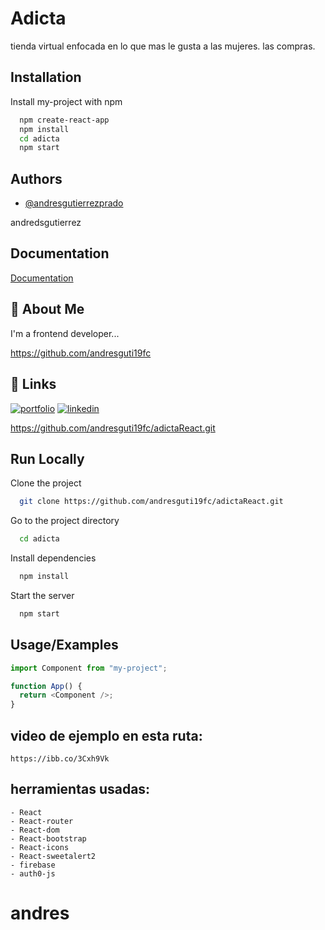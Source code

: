 # Adicta

tienda virtual enfocada en lo que mas le gusta a las mujeres. las compras.

## Installation

Install my-project with npm

```bash
  npm create-react-app
  npm install
  cd adicta
  npm start

```

## Authors

- [@andresgutierrezprado](https://github.com/andresguti19fc)

andredsgutierrez

## Documentation

[Documentation](https://linktodocumentation)

## 🚀 About Me

I'm a frontend developer...

https://github.com/andresguti19fc

## 🔗 Links

[![portfolio](https://github.com/andresguti19fc/portfolio.git)](https://katherinempeterson.com/)
[![linkedin](https://www.linkedin.com/in/andres-gutierrez-developer/)](https://www.linkedin.com/)

https://github.com/andresguti19fc/adictaReact.git

## Run Locally

Clone the project

```bash
  git clone https://github.com/andresguti19fc/adictaReact.git
```

Go to the project directory

```bash
  cd adicta
```

Install dependencies

```bash
  npm install
```

Start the server

```bash
  npm start
```

## Usage/Examples

```javascript
import Component from "my-project";

function App() {
  return <Component />;
}
```

## video de ejemplo en esta ruta:

```
https://ibb.co/3Cxh9Vk

```

## herramientas usadas:

```
- React
- React-router
- React-dom
- React-bootstrap
- React-icons
- React-sweetalert2
- firebase
- auth0-js

```
# andres
